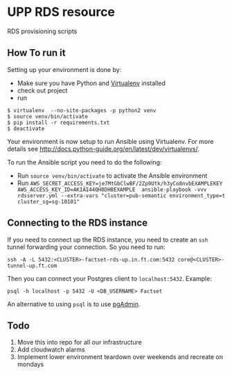 UPP RDS resource
===

RDS provisioning scripts


How To run it
------

Setting up your environment is done by:
* Make sure you have Python and [Virtualenv](https://virtualenv.pypa.io/en/stable/) installed
* check out project
* run
```
$ virtualenv  --no-site-packages -p python2 venv
$ source venv/bin/activate
$ pip install -r requirements.txt
$ deactivate
```
Your environment is now setup to run Ansible using Virtualenv. For more details see http://docs.python-guide.org/en/latest/dev/virtualenvs/.

To run the Ansible script you need to do the following:
* Run `source venv/bin/activate` to activate the Ansible environment
* Run `AWS_SECRET_ACCESS_KEY=je7MtGbClwBF/2Zp9Utk/h3yCo8nvbEXAMPLEKEY AWS_ACCESS_KEY_ID=AKIAI44QH8DHBEXAMPLE  ansible-playbook -vvv rdsserver.yml --extra-vars "cluster=pub-semantic environment_type=t cluster_sg=sg-10101"`

Connecting to the RDS instance
------

If you need to connect up the RDS instance, you need to create an `ssh` tunnel forwarding your connection. So you need to run:

```
ssh -A -L 5432:<CLUSTER>-factset-rds-up.in.ft.com:5432 core@<CLUSTER>-tunnel-up.ft.com
```

Then you can connect your Postgres client to `localhost:5432`. Example:

```
psql -h localhost -p 5432 -U <DB_USERNAME> Factset
```

An alternative to using `psql` is to use [pgAdmin](https://www.pgadmin.org/).

Todo
------
1. Move this into repo for all our infrastructure
2. Add cloudwatch alarms
3. Implement lower environment teardown over weekends and recreate on mondays

